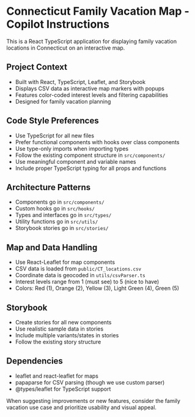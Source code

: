 <!-- Use this file to provide workspace-specific custom instructions to Copilot. For more details, visit https://code.visualstudio.com/docs/copilot/copilot-customization#_use-a-githubcopilotinstructionsmd-file -->

# Connecticut Family Vacation Map - Copilot Instructions

This is a React TypeScript application for displaying family vacation locations in Connecticut on an interactive map.

## Project Context
- Built with React, TypeScript, Leaflet, and Storybook
- Displays CSV data as interactive map markers with popups
- Features color-coded interest levels and filtering capabilities
- Designed for family vacation planning

## Code Style Preferences
- Use TypeScript for all new files
- Prefer functional components with hooks over class components
- Use type-only imports when importing types
- Follow the existing component structure in `src/components/`
- Use meaningful component and variable names
- Include proper TypeScript typing for all props and functions

## Architecture Patterns
- Components go in `src/components/`
- Custom hooks go in `src/hooks/`
- Types and interfaces go in `src/types/`
- Utility functions go in `src/utils/`
- Storybook stories go in `src/stories/`

## Map and Data Handling
- Use React-Leaflet for map components
- CSV data is loaded from `public/CT_locations.csv`
- Coordinate data is geocoded in `utils/csvParser.ts`
- Interest levels range from 1 (must see) to 5 (nice to have)
- Colors: Red (1), Orange (2), Yellow (3), Light Green (4), Green (5)

## Storybook
- Create stories for all new components
- Use realistic sample data in stories
- Include multiple variants/states in stories
- Follow the existing story structure

## Dependencies
- leaflet and react-leaflet for maps
- papaparse for CSV parsing (though we use custom parser)
- @types/leaflet for TypeScript support

When suggesting improvements or new features, consider the family vacation use case and prioritize usability and visual appeal.
